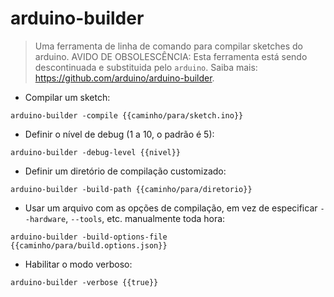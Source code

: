 # arduino-builder

> Uma ferramenta de linha de comando para compilar sketches do arduino.
> AVIDO DE OBSOLESCÊNCIA: Esta ferramenta está sendo descontinuada e substituida pelo `arduino`.
> Saiba mais: <https://github.com/arduino/arduino-builder>.

- Compilar um sketch:

`arduino-builder -compile {{caminho/para/sketch.ino}}`

- Definir o nível de debug (1 a 10, o padrão é 5):

`arduino-builder -debug-level {{nivel}}`

- Definir um diretório de compilação customizado:

`arduino-builder -build-path {{caminho/para/diretorio}}`

- Usar um arquivo com as opções de compilação, em vez de especificar `--hardware`, `--tools`, etc. manualmente toda hora:

`arduino-builder -build-options-file {{caminho/para/build.options.json}}`

- Habilitar o modo verboso:

`arduino-builder -verbose {{true}}`
